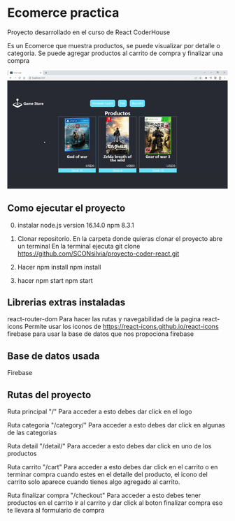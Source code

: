 # Ecomerce practica

Proyecto desarrollado en el curso de React CoderHouse

Es un Ecomerce que muestra productos, se puede visualizar por detalle o categoria. Se puede agregar productos al carrito de compra y finalizar una compra

![](gif.gif)

## Como ejecutar el proyecto

0) instalar node.js version 16.14.0 npm 8.3.1

1) Clonar repositorio.
    En la carpeta donde quieras clonar el proyecto abre un terminal
    En la terminal ejecuta
        git clone https://github.com/SCONsilvia/proyecto-coder-react.git
2) Hacer npm install
    npm install
3) hacer npm start
    npm start

## Librerias extras instaladas 

react-router-dom Para hacer las rutas y navegabilidad de la pagina
react-icons Permite usar los iconos de https://react-icons.github.io/react-icons
firebase para usar la base de datos que nos propociona firebase

## Base de datos usada

Firebase

## Rutas del proyecto

Ruta principal "/" Para acceder a esto debes dar click en el logo 

Ruta categoria "/category/<categoryId>" Para acceder a esto debes dar click en algunas de las categorias

Ruta detail "/detail/<productId>" Para acceder a esto debes dar click en uno de los productos

Ruta carrito "/cart" Para acceder a esto debes dar click en el carrito o en terminar compra cuando estes en el detalle del producto, el icono del carrito solo aparece cuando tienes algo agregado al carrito.

Ruta finalizar compra "/checkout" Para acceder a esto debes tener productos en el carrito ir al carrito y dar click al boton finalizar compra eso te llevara al formulario de compra

